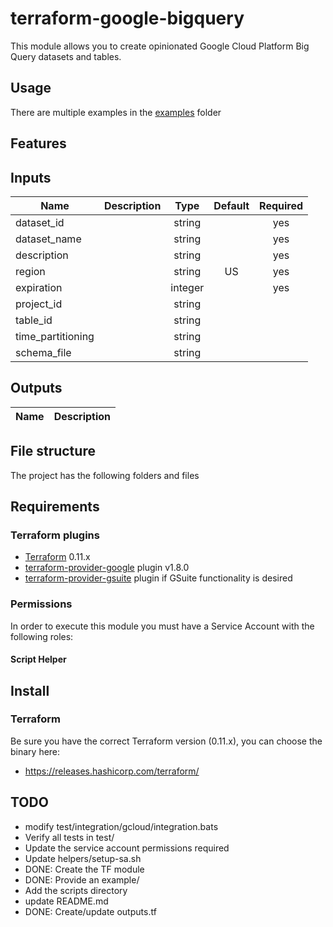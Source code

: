 # terraform-google-bigquery

This module allows you to create opinionated Google Cloud Platform Big Query datasets and tables.

## Usage
There are multiple examples in the [examples](./examples/) folder

## Features

## Inputs
| Name | Description | Type | Default | Required |
|------|-------------|:----:|:-----:|:-----:|
| dataset_id | | string| | yes |
| dataset_name | | string | | yes |
| description | | string | | yes |
| region | | string | US | yes |
| expiration | | integer | | yes |
| project_id | | string | | |
| table_id  | | string | | |
| time_partitioning  | | string | | |
| schema_file  | | string | | |

## Outputs
| Name | Description |
|------|-------------|

## File structure
The project has the following folders and files

## Requirements
### Terraform plugins
- [Terraform](https://www.terraform.io/downloads.html) 0.11.x
- [terraform-provider-google](https://github.com/terraform-providers/terraform-provider-google) plugin v1.8.0
- [terraform-provider-gsuite](https://github.com/DeviaVir/terraform-provider-gsuite) plugin if GSuite functionality is desired

### Permissions
In order to execute this module you must have a Service Account with the following roles:

#### Script Helper


## Install
### Terraform
Be sure you have the correct Terraform version (0.11.x), you can choose the binary here:
- https://releases.hashicorp.com/terraform/

## TODO
* modify test/integration/gcloud/integration.bats
* Verify all tests in test/
* Update the service account permissions required
* Update helpers/setup-sa.sh
* DONE: Create the TF module
* DONE: Provide an example/
* Add the scripts directory
* update README.md
* DONE: Create/update outputs.tf
